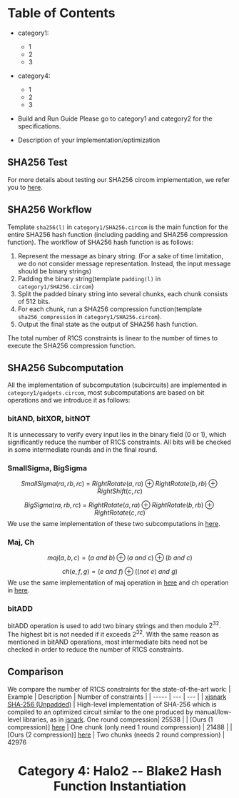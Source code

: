 # Table of Contents
* category1: 
  * 1
  * 2
  * 3
* category4:
  * 1
  * 2
  * 3
* Build and Run Guide
Please go to category1 and category2 for the specifications.

* Description of your implementation/optimization
## SHA256 Test
For more details about testing our SHA256 circom implementation, we refer you to [here](https://github.com/yyb9882/zk_hackthon/tree/main/category1).

## SHA256 Workflow
Template `sha256(l)` in `category1/SHA256.circom` is the main function for the entire SHA256 hash function (including padding and SHA256 compression function).
The workflow of SHA256 hash function is as follows:
  
1. Represent the message as binary string. (For a sake of time limitation, we do not consider message representation. Instead, the input message should be binary strings)
2. Padding the binary string(template `padding(l)` in `category1/SHA256.circom`) 
3. Split the padded binary string into several chunks, each chunk consists of 512 bits.
4. For each chunk, run a SHA256 compression function(template `sha256_compression` in `category1/SHA256.circom`).
5. Output the final state as the output of SHA256 hash function.
  
The total number of R1CS constraints is linear to the number of times to execute the SHA256 compression function.

## SHA256 Subcomputation
All the implementation of subcomputation (subcircuits) are implemented in `category1/gadgets.circom`,
most subcomputations are based on bit operations and we introduce it as follows:
### bitAND, bitXOR, bitNOT
It is unnecessary to verify every input lies in the binary field (0 or 1), which significantly reduce the number of R1CS constraints.
All bits will be checked in some intermediate rounds and in the final round.
### SmallSigma, BigSigma
$$SmallSigma(ra, rb, rc)\ =\ RightRotate(a, ra)\oplus{RightRotate(b, rb)}\oplus{RightShift(c, rc)}$$ 
  
$$BigSigma(ra, rb, rc)\ =\ RightRotate(a, ra)\oplus{RightRotate(b, rb)}\oplus{RightRotate(c, rc)}$$ 
We use the same implementation of these two subcomputations in [here](https://github.com/iden3/circomlib/blob/master/circuits/sha256/sigma.circom).
### Maj, Ch
$$maj(a,b,c) = (a\ and\ b) \oplus (a\ and\ c) \oplus (b\ and\ c)$$
  
$$ch(e,f,g) = (e\ and\ f) \oplus ((not\ e)\ and\ g)$$
We use the same implementation of maj operation in [here](https://github.com/iden3/circomlib/blob/master/circuits/sha256/maj.circom) and ch operation in [here](https://github.com/iden3/circomlib/blob/master/circuits/sha256/ch.circom).
### bitADD
bitADD operation is used to add two binary strings and then modulo $2^{32}$. The highest bit is not needed if it exceeds $2^{32}$.
With the same reason as mentioned in bitAND operations, most intermediate bits need not be checked in order to reduce the number of R1CS constraints.

## Comparison
We compare the number of R1CS constraints for the state-of-the-art work:
| Example | Description | Number of constraints |
| ----- | --- | --- |
| [xjsnark SHA-256 (Unpadded)](https://github.com/akosba/xjsnark/tree/master/doc/code_previews/README.md#sha-256-unpadded) |  High-level implementation of SHA-256 which is compiled to an optimized circuit similar to the one produced by manual/low-level libraries, as in [jsnark](https://github.com/akosba/jsnark). One round compression| 25538 | 
| [Ours (1 compression)] [here](https://github.com/yyb9882/zk_hackthon/blob/main/category1/test/circuits/SHA256_1.circom) | One chunk (only need 1 round compression) | 21488 |
| [Ours (2 compression)] [here](https://github.com/yyb9882/zk_hackthon/blob/main/category1/test/circuits/SHA256_2.circom) | Two chunks (needs 2 round compression) | 42976 


<h1 align="center">Category 4: Halo2 -- Blake2 Hash Function Instantiation</h1>
